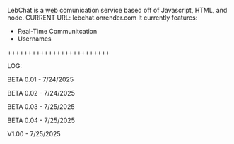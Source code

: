 LebChat is a web comunication service based off of Javascript, HTML, and node. 
CURRENT URL: lebchat.onrender.com
It currently features:
- Real-Time Communitcation
- Usernames


+++++++++++++++++++++++++


LOG:

BETA 0.01 - 7/24/2025

BETA 0.02 - 7/24/2025

BETA 0.03 - 7/25/2025

BETA 0.04 - 7/25/2025

V1.00 - 7/25/2025
